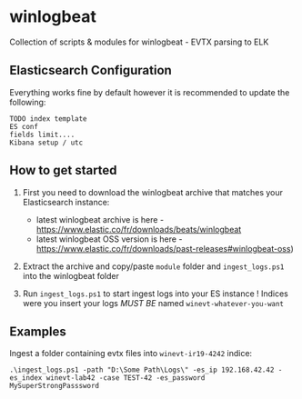 # winlogbeat
Collection of scripts &amp; modules for winlogbeat - EVTX parsing to ELK

Elasticsearch Configuration
--------
Everything works fine by default however it is recommended to update the following:
```
TODO index template
ES conf
fields limit....
Kibana setup / utc
```

How to get started
--------

1. First you need to download the winlogbeat archive that matches your Elasticsearch instance:
   - latest winlogbeat archive is here - https://www.elastic.co/fr/downloads/beats/winlogbeat
   - latest winlogbeat OSS version is here - https://www.elastic.co/fr/downloads/past-releases#winlogbeat-oss)
   
2. Extract the archive and copy/paste `module` folder and `ingest_logs.ps1` into the winlogbeat folder

3. Run `ingest_logs.ps1` to start ingest logs into your ES instance ! Indices were you insert your logs *MUST BE* named `winevt-whatever-you-want`

Examples
--------

Ingest a folder containing evtx files into `winevt-ir19-4242` indice:
```
.\ingest_logs.ps1 -path "D:\Some Path\Logs\" -es_ip 192.168.42.42 -es_index winevt-lab42 -case TEST-42 -es_password MySuperStrongPasssword
```
